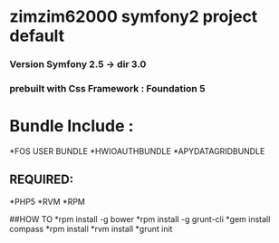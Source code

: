 zimzim62000 symfony2 project default
=========

### Version Symfony 2.5 -> dir 3.0

### prebuilt with Css Framework : Foundation 5

# Bundle Include :
*FOS USER BUNDLE
*HWIOAUTHBUNDLE
*APYDATAGRIDBUNDLE


## REQUIRED:
*PHP5
*RVM
*RPM

##HOW TO
*rpm install -g bower
*rpm install -g grunt-cli
*gem install compass
*rpm install
*rvm install
*grunt init
